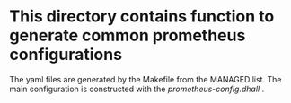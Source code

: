 # This directory contains function to generate common prometheus configurations

The yaml files are generated by the Makefile from the MANAGED list.
The main configuration is constructed with the *prometheus-config.dhall* .